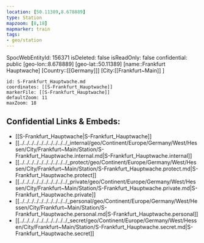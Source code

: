 ```yaml
---
location: [50.11389,8.678889]
type: Station 
mapzoom: [8,18] 
mapmarker: train 
tags:
- geo/station
---
```

SpocWebEntityId: 156371
isDeleted: false
isReadOnly: false
confidential: public
[geo-lon::8.678889]
[geo-lat::50.11389]
[name::Frankfurt Hauptwache]
[Country::[[Germany]]]
[City:[[Frankfurt~Main]] ]


```leaflet
id: S-Frankfurt_Hauptwache.md
coordinates: [[S-Frankfurt_Hauptwache]]
markerFile: [[S-Frankfurt_Hauptwache]]
defaultZoom: 11 
maxZoom: 18
```


## Confidential Links & Embeds: 
- [[S-Frankfurt_Hauptwache|S-Frankfurt_Hauptwache]] 
- [[../../../../../../../../../../_internal/geo/Continent/Europe/Germany/West/Hessen/City/Frankfurt~Main/Station/S-Frankfurt_Hauptwache.internal.md|S-Frankfurt_Hauptwache.internal]] 
- [[../../../../../../../../../../_protect/geo/Continent/Europe/Germany/West/Hessen/City/Frankfurt~Main/Station/S-Frankfurt_Hauptwache.protect.md|S-Frankfurt_Hauptwache.protect]] 
- [[../../../../../../../../../../_private/geo/Continent/Europe/Germany/West/Hessen/City/Frankfurt~Main/Station/S-Frankfurt_Hauptwache.private.md|S-Frankfurt_Hauptwache.private]] 
- [[../../../../../../../../../../_personal/geo/Continent/Europe/Germany/West/Hessen/City/Frankfurt~Main/Station/S-Frankfurt_Hauptwache.personal.md|S-Frankfurt_Hauptwache.personal]] 
- [[../../../../../../../../../../_secret/geo/Continent/Europe/Germany/West/Hessen/City/Frankfurt~Main/Station/S-Frankfurt_Hauptwache.secret.md|S-Frankfurt_Hauptwache.secret]] 
